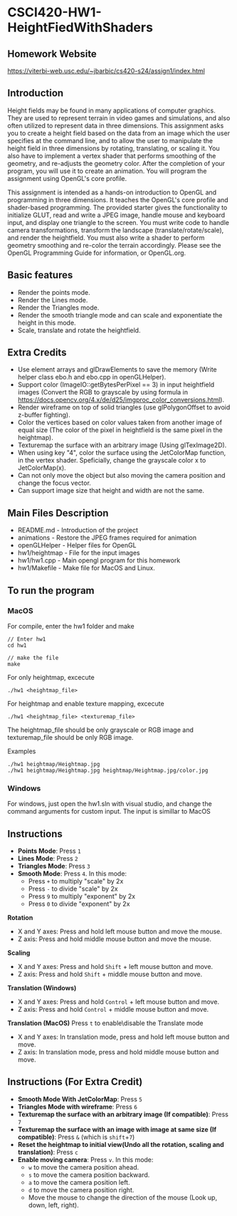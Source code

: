 # CSCI420-HW1-HeightFiedWithShaders

## Homework Website

https://viterbi-web.usc.edu/~jbarbic/cs420-s24/assign1/index.html

## Introduction
Height fields may be found in many applications of computer graphics. They are used to represent terrain in video games and simulations, and also often utilized to represent data in three dimensions. This assignment asks you to create a height field based on the data from an image which the user specifies at the command line, and to allow the user to manipulate the height field in three dimensions by rotating, translating, or scaling it. You also have to implement a vertex shader that performs smoothing of the geometry, and re-adjusts the geometry color. After the completion of your program, you will use it to create an animation. You will program the assignment using OpenGL's core profile.

This assignment is intended as a hands-on introduction to OpenGL and programming in three dimensions. It teaches the OpenGL's core profile and shader-based programming. The provided starter gives the functionality to initialize GLUT, read and write a JPEG image, handle mouse and keyboard input, and display one triangle to the screen. You must write code to handle camera transformations, transform the landscape (translate/rotate/scale), and render the heightfield. You must also write a shader to perform geometry smoothing and re-color the terrain accordingly. Please see the OpenGL Programming Guide for information, or OpenGL.org.

## Basic features

- Render the points mode.
- Render the Lines mode.
- Render the Triangles mode.
- Render the smooth triangle mode and can scale and exponentiate the height in this mode.
- Scale, translate and rotate the heightfield.

## Extra Credits

- Use element arrays and glDrawElements to save the memory (Write helper class ebo.h and ebo.cpp in openGLHelper).
- Support color (ImageIO::getBytesPerPixel == 3) in input heightfield images (Convert the RGB to grayscale by using formula in https://docs.opencv.org/4.x/de/d25/imgproc_color_conversions.html).
- Render wireframe on top of solid triangles (use glPolygonOffset to avoid z-buffer fighting).
- Color the vertices based on color values taken from another image of equal size (The color of the pixel in heightfield is the same pixel in the heightmap).
- Texturemap the surface with an arbitrary image (Using glTexImage2D).
- When using key "4", color the surface using the JetColorMap function, in the vertex shader. Speficially, change the grayscale color x to JetColorMap(x).
- Can not only move the object but also moving the camera position and change the focus vector.
- Can support image size that height and width are not the same.

## Main Files Description
 - README.md - Introduction of the project
 - animations - Restore the JPEG frames required for animation
 - openGLHelper - Helper files for OpenGL
 - hw1/heightmap - File for the input images
 - hw1/hw1.cpp - Main opengl program for this homework
 - hw1/Makefile - Make file for MacOS and Linux.

## To run the program

### MacOS

For compile, enter the hw1 folder and make

    // Enter hw1
    cd hw1

    // make the file
    make

For only heightmap, excecute

    ./hw1 <heightmap_file>

For heightmap and enable texture mapping, excecute

    ./hw1 <heightmap_file> <texturemap_file>

The heightmap_file should be only grayscale or RGB image and texturemap_file should be only RGB image.

Examples

    ./hw1 heightmap/Heightmap.jpg
    ./hw1 heightmap/Heightmap.jpg heightmap/Heightmap.jpg/color.jpg

### Windows

For windows, just open the hw1.sln with visual studio, and change the command arguments for custom input. The input is simillar to MacOS

## Instructions

- **Points Mode**: Press `1`
- **Lines Mode**: Press `2`
- **Triangles Mode**: Press `3`
- **Smooth Mode**: Press `4`. In this mode:
  - Press `+` to multiply "scale" by 2x
  - Press `-` to divide "scale" by 2x
  - Press `9` to multiply "exponent" by 2x
  - Press `0` to divide "exponent" by 2x

**Rotation**
- X and Y axes: Press and hold left mouse button and move the mouse.
- Z axis: Press and hold middle mouse button and move the mouse.

**Scaling**
- X and Y axes: Press and hold `Shift` + left mouse button and move.
- Z axis: Press and hold `Shift` + middle mouse button and move.

**Translation (Windows)**
- X and Y axes: Press and hold `Control` + left mouse button and move.
- Z axis: Press and hold `Control` + middle mouse button and move.

**Translation (MacOS)**
Press `t` to enable\disable the Translate mode
- X and Y axes: In translation mode, press and hold left mouse button and move.
- Z axis: In translation mode, press and hold middle mouse button and move.

## Instructions (For Extra Credit)

- **Smooth Mode With JetColorMap**: Press `5`
- **Triangles Mode with wireframe**: Press `6`
- **Texturemap the surface with an arbitrary image (If compatible)**: Press `7`
- **Texturemap the surface with an image with image at same size (If compatible)**: Press `&` (which is `shift`+`7`)
- **Reset the heightmap to initial view(Undo all the rotation, scaling and translation)**: Press `c`
- **Enable moving camera**: Press `v`. In this mode:
  - `w` to move the camera position ahead.
  - `s` to move the camera position backward.
  - `a` to move the camera position left.
  - `d` to move the camera position right.
  - Move the mouse to change the direction of the mouse (Look up, down, left, right).
